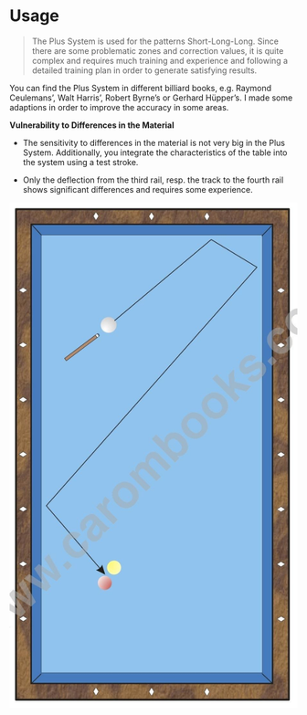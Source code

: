 # Usage

> The Plus System is used for the patterns Short-Long-Long. Since there are some problematic zones and correction values, it is quite complex and requires much training and experience and following a detailed training plan in order to generate satisfying results.



You can find the Plus System in different billiard books, e.g. Raymond Ceulemans’, Walt Harris’, Robert Byrne’s or Gerhard Hüpper’s. I made some adaptions in order to improve the accuracy in some areas.

**Vulnerability to Differences in the Material**

* The sensitivity to differences in the material is not very big in the Plus System. Additionally, you integrate the characteristics of the table into the system using a test stroke.

* Only the deflection from the third rail, resp. the track to the fourth rail shows significant differences and requires some experience.

![](/en/plus-system/P01.jpg)

